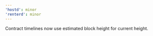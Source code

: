 ```yaml
---
'hostd': minor
'renterd': minor
---
```


Contract timelines now use estimated block height for current height.
